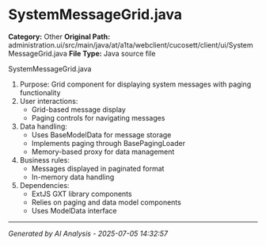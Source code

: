 # SystemMessageGrid.java

**Category:** Other
**Original Path:** administration.ui/src/main/java/at/a1ta/webclient/cucosett/client/ui/SystemMessageGrid.java
**File Type:** Java source file

SystemMessageGrid.java
1. Purpose: Grid component for displaying system messages with paging functionality
2. User interactions:
   - Grid-based message display
   - Paging controls for navigating messages
3. Data handling:
   - Uses BaseModelData for message storage
   - Implements paging through BasePagingLoader
   - Memory-based proxy for data management
4. Business rules:
   - Messages displayed in paginated format
   - In-memory data handling
5. Dependencies:
   - ExtJS GXT library components
   - Relies on paging and data model components
   - Uses ModelData interface

---
*Generated by AI Analysis - 2025-07-05 14:32:57*
